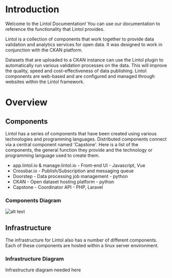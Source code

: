 # Introduction

Welcome to the Lintol Documentation! You can use our documentation to reference the functionality that Lintol provides.

Lintol is a collection of components that work together to provide data validation and analytics services for open data. It was designed to work in conjunction with the CKAN platform.

Datasets that are uploaded to a CKAN instance can use the Lintol plugin to automatically run various validation processes on the data. This will improve the quality, speed and cost-effectiveness of data publishing. Lintol components are web-based and are configured and managed through websites within the Lintol framework.

# Overview

## Components

Lintol has a series of components that have been created using various technologies and programming languages. Distributed components connect via a central component named 'Capstone'. Here is a list of the components, the general function they provide and the technology or programming language used to create them.

* app.lintol.io & manage.lintol.io - Front-end UI - Javascript, Vue
* Crossbar.io - Publish/Subscription and messaging queue
* Doorstep - Data processing job management - python
* CKAN - Open dataset hosting platform - python
* Capstone - Coordinator API - PHP, Laravel

### Components Diagram
![alt text](dd.png)

## Infrastructure
The infrastructure for Lintol also has a number of different components. Each of these components are hosted within a linux server environment.

### Infrastructure Diagram
<aside class="notice"> Infrastructure diagram needed here </aside>

